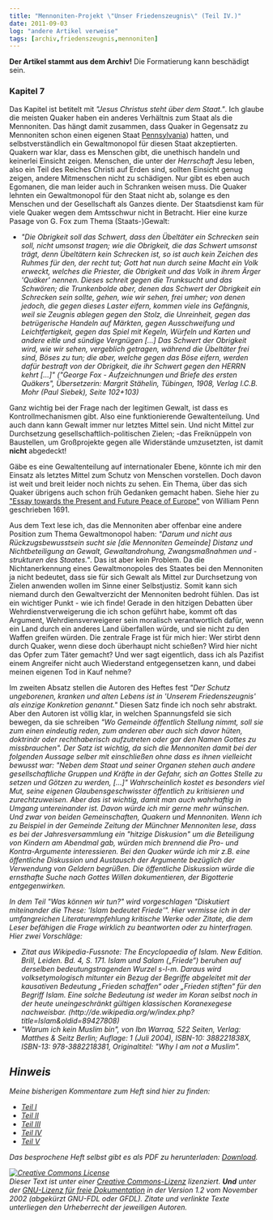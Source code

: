 ```yaml
---
title: "Mennoniten-Projekt \"Unser Friedenszeugnis\" (Teil IV.)"
date: 2011-09-03
log: "andere Artikel verweise"
tags: [archiv,friedenszeugnis,mennoniten]
---
```

**Der Artikel stammt aus dem Archiv!** Die Formatierung kann beschädigt sein.

<h3>Kapitel 7</h3>
Das Kapitel ist betitelt mit <i>"Jesus Christus steht über dem Staat."</i>. Ich glaube die meisten Quaker haben ein anderes Verhältnis zum Staat als die Mennoniten. Das hängt damit zusammen, dass  Quaker in Gegensatz zu Mennoniten schon einen eigenen Staat <a href="http://de.wikipedia.org/wiki/Pennsylvania">Pennsylvania</a>) hatten, und selbstverständlich ein Gewaltmonopol für diesen Staat akzeptierten. <!--break-->  Quakern war klar, dass es Menschen gibt, die unethisch handeln und keinerlei Einsicht zeigen. Menschen, die unter der <i>Herrschaft</i> Jesu leben, also ein Teil des Reiches Christi auf Erden sind, sollten Einsicht genug zeigen, andere Mitmenschen nicht zu schädigen. Nur gibt es eben auch Egomanen, die man leider auch in Schranken weisen muss. Die Quaker lehnten ein Gewaltmonopol für den Staat nicht ab, solange es den Menschen und der Gesellschaft als Ganzes diente. Der Staatsdienst kam für viele Quaker wegen dem Amtsschwur nicht in Betracht. Hier eine kurze Pasage von G. Fox zum Thema (Staats-)Gewalt:
<ul><li><i>"Die Obrigkeit soll das Schwert, dass den Übeltäter ein Schrecken sein soll, nicht umsonst tragen; wie die Obrigkeit, die das Schwert umsonst trägt, denn Übeltätern kein Schrecken ist, so ist auch kein Zeichen des Ruhmes für den, der recht tut; Gott hat nun durch seine Macht ein Volk erweckt, welches die Priester, die Obrigkeit und das Volk in ihrem Ärger 'Quäker' nennen. Dieses schreit gegen die Trunksucht und das Schwören; die Trunkenbolde aber, denen das Schwert der Obrigkeit ein Schrecken sein sollte, gehen, wie wir sehen, frei umher; von denen jedoch, die gegen dieses Laster eifern, kommen viele ins Gefängnis, weil sie Zeugnis ablegen gegen den Stolz, die Unreinheit, gegen das betrügerische Handeln auf Märkten, gegen Ausschweifung und Leichtfertigkeit, gegen das Spiel mit Kegeln, Würfeln und Karten und andere eitle und sündige Vergnügen [...] Das Schwert der Obrigkeit wird, wie wir sehen, vergeblich getragen, während die Übeltäter frei sind, Böses zu tun; die aber, welche gegen das Böse eifern, werden dafür bestraft von der Obrigkeit, die ihr Schwert gegen den HERRN kehrt [...]" ("George Fox - Aufzeichnungen und Briefe des ersten Quäkers", Übersetzerin: Margrit Stähelin, Tübingen, 1908, Verlag I.C.B. Mohr (Paul Siebek), Seite 102+103)</i></li></ul>


Ganz wichtig bei der Frage nach der legitimen Gewalt, ist dass es Kontrollmechanismen gibt. Also eine funktionierende Gewaltenteilung. Und auch dann kann Gewalt immer nur letztes Mittel sein. Und nicht Mittel zur Durchsetzung gesellschaftlich-politischen Zielen; -das Freiknüppeln von Baustellen, um Großprojekte gegen alle Widerstände umzusetzten, ist damit **nicht** abgedeckt!

Gäbe es eine Gewaltenteilung auf internationaler Ebene, könnte ich mir den Einsatz als letztes Mittel zum Schutz von Menschen vorstellen. Doch davon ist weit und breit leider noch nichts zu sehen. Ein Thema, über das sich Quaker übrigens auch schon früh Gedanken gemacht haben. Siehe hier zu <a href="http://de.wikipedia.org/wiki/William_Penn#Essay_towards_the_Present_and_Future_Peace_of_Europe">"Essay towards the Present and Future Peace of Europe"</a> von William Penn geschrieben 1691.


Aus dem Text lese ich, das die Mennoniten aber offenbar eine andere Position zum Thema Gewaltmonopol haben: <i>"Darum und nicht aus Rückzugsbewusstsein sucht sie [die Mennoniten Gemeinde] Distanz und Nichtbeteiligung an Gewalt, Gewaltandrohung, Zwangsmaßnahmen und -strukturen des Staates."</i>. Das ist aber kein Problem. Da die Nichtanerkennung eines Gewaltmonopoles des Staates bei den Mennoniten ja nicht bedeutet, dass sie für sich Gewalt als Mittel zur Durchsetzung von Zielen anwenden wollen im Sinne einer Selbstjustiz. Somit kann sich niemand durch den Gewaltverzicht der Mennoniten bedroht fühlen. Das ist ein wichtiger Punkt - wie ich finde! Gerade in den hitzigen Debatten über Wehrdienstverweigerung die ich schon geführt habe, kommt oft das Argument, Wehrdiensverweigerer sein moralisch verantwortlich dafür, wenn ein Land durch ein anderes Land überfallen würde, und sie nicht zu den Waffen greifen würden. Die zentrale Frage ist für mich hier: Wer stirbt denn durch Quaker, wenn diese doch überhaupt nicht schießen? Wird hier nicht das Opfer zum Täter gemacht? Und wer sagt eigentlich, dass ich als Pazifist einem Angreifer nicht auch Wiederstand entgegensetzen kann, und dabei meinen eigenen Tod in Kauf nehme?

Im zweiten Absatz stellen die Autoren des Heftes fest <i>"Der Schutz ungeborenen, kranken und alten Lebens ist in 'Unserem Friedenszeugnis' als einzige Konkretion genannt."</i> Diesen Satz finde ich noch sehr abstrakt. Aber den Autoren ist völlig klar, in welchen Spannungsfeld sie sich bewegen, da sie schreiben <i>"Wo Gemeinde öffentlich Stellung nimmt, soll sie zum einen eindeutig reden, zum anderen aber auch sich davor hüten, doktrinär oder rechthaberisch aufzutreten oder gar den Namen Gottes zu missbrauchen". Der Satz ist wichtig, da sich die Mennoniten damit bei der folgenden Aussage selber mit einschließen ohne dass es ihnen vielleicht bewusst war: <i>"Neben dem Staat und seiner Organen stehen auch andere gesellschaftliche Gruppen und Kräfte in der Gefahr, sich an Gottes Stelle zu setzen und Götzen zu werden, [...]" Wahrscheinlich kostet es besonders viel Mut, seine eigenen Glaubensgeschwisster öffentlich zu kritisieren und zurechtzuweisen. Aber das ist wichtig, damit man auch wahrhaftig in Umgang untereinander ist. Davon würde ich mir gerne mehr wünschen. Und zwar von beiden Gemeinschaften, Quakern und Mennoniten. Wenn ich zu Beispiel in der Gemeinde Zeitung der Münchner Mennoniten lese, dass es bei der Jahresversammlung ein "hitzige Diskusion" um die Beteiligung von Kindern am Abendmal gab, würden mich brennend die Pro- und Kontra-Argumente interessieren. Bei den Quaker würde ich mir z.B. eine öffentliche Diskussion und Austausch der Argumente bezüglich der Verwendung von Geldern begrüßen. Die öffentliche Diskussion würde die ernsthafte Suche nach Gottes Willen dokumentieren, der Bigotterie entgegenwirken. 

In dem Teil <i>"Was können wir tun?"</i> wird vorgeschlagen <i>"Diskutiert miteinander die These: 'Islam bedeutet Friede'"</i>. Hier vermisse ich in der umfangreichen Literaturempfehlung kritische Werke oder Zitate, die dem Leser befähigen die Frage wirklich zu beantworten oder zu hinterfragen. Hier zwei Vorschläge:
<ul>
<li>Zitat aus Wikipedia-Fussnote: <i>The Encyclopaedia of Islam. New Edition. Brill, Leiden. Bd. 4, S. 171. Islam und Salam („Friede“) beruhen auf derselben bedeutungstragenden Wurzel s-l-m. Daraus wird volksetymologisch mitunter ein Bezug der Begriffe abgeleitet mit der kausativen Bedeutung „Frieden schaffen“ oder „Frieden stiften“ für den Begriff Islam. Eine solche Bedeutung ist weder im Koran selbst noch in der heute uneingeschränkt gültigen klassischen Koranexegese nachweisbar.</i> (http://de.wikipedia.org/w/index.php?title=Islam&oldid=89427808) </li>
<li>"Warum ich kein Muslim bin", von Ibn Warraq, 522 Seiten, Verlag: Matthes & Seitz Berlin; Auflage: 1 (Juli 2004), ISBN-10: 388221838X, ISBN-13: 978-3882218381, Originaltitel: "Why I am not a Muslim".</li>
</ul>

## Hinweis ##
Meine bisherigen Kommentare zum Heft sind hier zu finden:
<ul>
<li><a href="http://www.the-independent-friend.de/?q=node/740">Teil I</a></li>
<li><a href="http://www.the-independent-friend.de/?q=node/743">Teil II</a></li>
<li><a href="http://www.the-independent-friend.de/?q=node/745">Teil III</a></li>
<li><a href="http://www.the-independent-friend.de/?q=node/747">Teil IV</a></li>
<li><a href="http://www.the-independent-friend.de/?q=node/748">Teil V</a></li>
</ul>
Das besprochene Heft selbst gibt es als PDF zu herunterladen: <a href="http://mennonitisch.de/fileadmin/downloads/Ressourcen/Friedenszeugnis_Jesus_macht_den_Kriegen_ein_Ende-web.pdf">Download</a>.



<a href="http://creativecommons.org/licenses/by-sa/3.0/de/" rel="license"><img src="http://i.creativecommons.org/l/by-sa/3.0/de/88x31.png" style="border-width: 0pt;" alt="Creative Commons License" /></a><br />
Dieser <span rel="dc:type" href="http://purl.org/dc/dcmitype/Text" xmlns:dc="http://purl.org/dc/elements/1.1/">Text</span> ist unter einer <a href="http://creativecommons.org/licenses/by-sa/3.0/de/" rel="license">Creative Commons-Lizenz</a> lizenziert. **Und** unter der <a href="http://de.wikipedia.org/wiki/GFDL">GNU-Lizenz f&uuml;r freie Dokumentation</a> in der Version 1.2 vom November 2002 (abgek&uuml;rzt GNU-FDL oder GFDL). Zitate und verlinkte Texte unterliegen den Urheberrecht der jeweiligen Autoren.
